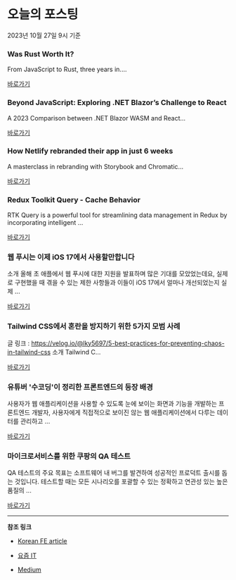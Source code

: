 # 오늘의 포스팅 
2023년 10월 27일 9시 기준 

### Was Rust Worth It? 

 From JavaScript to Rust, three years in.... 

 [바로가기](https://medium.com/@jsoverson/was-rust-worth-it-f43d171fb1b3?responsesOpen=true&sortBy=REVERSE_CHRON&source=topic_portal_recommended_stories---------0-84----------javascript----------1b7c1fbb_dede_443a_8b7c_5f69d6a8356c-------) 

### Beyond JavaScript: Exploring .NET Blazor’s Challenge to React 

 A 2023 Comparison between .NET Blazor WASM and React... 

 [바로가기](https://medium.com/itnext/beyond-javascript-exploring-net-blazors-challenge-to-react-e9bcd41ef4a0?responsesOpen=true&sortBy=REVERSE_CHRON&source=topic_portal_recommended_stories---------0-84----------typescript----------60d5cc9e_2505_4463_b6b9_1284d7a12cc4-------) 

### How Netlify rebranded their app in just 6 weeks 

 A masterclass in rebranding with Storybook and Chromatic... 

 [바로가기](https://medium.com/storybookjs/how-netlify-rebranded-their-app-in-just-6-weeks-7016577099b4?responsesOpen=true&sortBy=REVERSE_CHRON&source=topic_portal_recommended_stories---------0-84----------frontend----------aa7a2ec0_396a_41cd_a06f_08f408c21186-------) 

### Redux Toolkit Query - Cache Behavior 

 RTK Query is a powerful tool for streamlining data management in Redux by incorporating intelligent ... 

 [바로가기](https://medium.com/@react_72342/redux-toolkit-query-cache-behavior-49d926731d90?responsesOpen=true&sortBy=REVERSE_CHRON&source=topic_portal_recommended_stories---------0-84----------reactjs----------a99189ad_a5e3_4776_8b9b_823bcd3546c6-------) 

###  웹 푸시는 이제 iOS 17에서 사용할만합니다 

 소개 올해 초 애플에서 웹 푸시에 대한 지원을 발표하며 많은 기대를 모았었는데요, 실제로 구현했을 때 겪을 수 있는 제한 사항들과 이들이 iOS 17에서 얼마나 개선되었는지 실제 ... 

 [바로가기](https://kofearticle.substack.com/p/korean-fe-article-ios-17) 

###  Tailwind CSS에서 혼란을 방지하기 위한 5가지 모범 사례 

 글 링크 : https://velog.io/@lky5697/5-best-practices-for-preventing-chaos-in-tailwind-css 소개 Tailwind C... 

 [바로가기](https://kofearticle.substack.com/p/korean-fe-article-tailwind-css-5) 

### 유튜버 '수코딩'이 정리한 프론트엔드의 등장 배경 

 사용자가 웹 애플리케이션을 사용할 수 있도록 눈에 보이는 화면과 기능을 개발하는 프론트엔드 개발자, 사용자에게 직접적으로 보이진 않는 웹 애플리케이션에서 다루는 데이터를 관리하고 ... 

 [바로가기](https://yozm.wishket.com/magazine/detail/2287/) 

### 마이크로서비스를 위한 쿠팡의 QA 테스트 

 QA 테스트의 주요 목표는 소프트웨어 내 버그를 발견하여 성공적인 프로덕트 출시를 돕는 것입니다. 테스트할 때는 모든 시나리오를 포괄할 수 있는 정확하고 연관성 있는 높은 품질의 ... 

 [바로가기](https://yozm.wishket.com/magazine/detail/2282/) 

---

**참조 링크**

- [Korean FE article](https://kofearticle.substack.com) 

- [요즘 IT](https://yozm.wishket.com/magazine) 

- [Medium](https://medium.com) 

